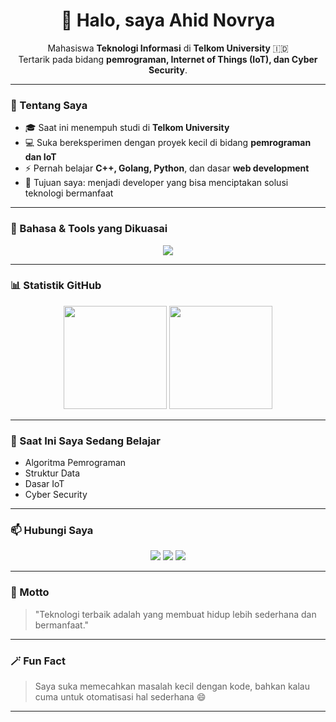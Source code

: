 <!-- Profil GitHub Ahid Novrya -->
<h1 align="center">👋 Halo, saya Ahid Novrya</h1>

<p align="center">
  Mahasiswa <b>Teknologi Informasi</b> di <b>Telkom University</b> 🇮🇩<br>
  Tertarik pada bidang <b>pemrograman, Internet of Things (IoT), dan Cyber Security</b>.
</p>

---

### 🧠 Tentang Saya
- 🎓 Saat ini menempuh studi di **Telkom University**
- 💻 Suka bereksperimen dengan proyek kecil di bidang **pemrograman dan IoT**
- ⚡ Pernah belajar **C++, Golang, Python**, dan dasar **web development**
- 🎯 Tujuan saya: menjadi developer yang bisa menciptakan solusi teknologi bermanfaat

---

### 🧰 Bahasa & Tools yang Dikuasai
<p align="center">
  <img src="https://skillicons.dev/icons?i=cpp,python,go,html,css,js,git,vscode,codeblock" />
</p>

---

### 📊 Statistik GitHub
<p align="center">
  <img src="https://github-readme-stats.vercel.app/api?username=AhidNovrya&show_icons=true&theme=tokyonight" height="165">
  <img src="https://github-readme-stats.vercel.app/api/top-langs/?username=AhidNovrya&layout=compact&theme=tokyonight" height="165">
</p>

---

### 🌱 Saat Ini Saya Sedang Belajar
- Algoritma Pemrograman  
- Struktur Data  
- Dasar IoT
- Cyber Security

---

### 📫 Hubungi Saya
<p align="center">
  <a href="mailto:ahidnovryan222@gmail.com"><img src="https://img.shields.io/badge/Email-D14836?style=for-the-badge&logo=gmail&logoColor=white"></a>
  <a href="https://www.linkedin.com/in/ahid-novryan-323160331?utm_source=share&utm_campaign=share_via&utm_content=profile&utm_medium=android_app"><img src="https://img.shields.io/badge/LinkedIn-0077B5?style=for-the-badge&logo=linkedin&logoColor=white"></a>
  <a href="https://github.com/AhidNovrya"><img src="https://img.shields.io/badge/GitHub-000000?style=for-the-badge&logo=github&logoColor=white"></a>
</p>

---

### 💬 Motto
> "Teknologi terbaik adalah yang membuat hidup lebih sederhana dan bermanfaat."

---

### 🪄 Fun Fact
> Saya suka memecahkan masalah kecil dengan kode, bahkan kalau cuma untuk otomatisasi hal sederhana 😄

---
